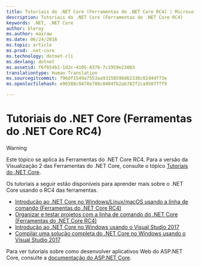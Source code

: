 ```yaml
---
title: Tutoriais do .NET Core (Ferramentas do .NET Core RC4) | Microsoft Docs
description: Tutoriais do .NET Core (Ferramentas do .NET Core RC4)
keywords: .NET, .NET Core
author: bleroy
ms.author: mairaw
ms.date: 06/24/2016
ms.topic: article
ms.prod: .net-core
ms.technology: dotnet-cli
ms.devlang: dotnet
ms.assetid: f6f654b1-1d2c-4105-8376-7c1959e23803
translationtype: Human Translation
ms.sourcegitcommit: 796df1549a7553aa93158598d62338c02d4df73e
ms.openlocfilehash: e96588c9478e786c0404fb2ab782f2ca95077ff9

---
```


# <a name="net-core-tutorials-net-core-tools-rc4"></a>Tutoriais do .NET Core (Ferramentas do .NET Core RC4)

> [!WARNING]
> Este tópico se aplica às Ferramentas do .NET Core RC4. Para a versão da Visualização 2 das Ferramentas do .NET Core, consulte o tópico [Tutoriais do .NET Core](../../tutorials/index.md).

Os tutoriais a seguir estão disponíveis para aprender mais sobre o .NET Core usando o RC4 das ferramentas.

- [Introdução ao .NET Core no Windows/Linux/macOS usando a linha de comando (Ferramentas do .NET Core RC4)](using-with-xplat-cli-msbuild.md)
- [Organizar e testar projetos com a linha de comando do .NET Core (Ferramentas do .NET Core RC4)](using-with-xplat-cli-msbuild-folders.md)
- [Introdução ao .NET Core no Windows usando o Visual Studio 2017](using-on-windows-vs-2017.md)
- [Compilar uma solução completa do .NET Core no Windows usando o Visual Studio 2017](using-on-windows-vs-2017-full-solution.md)

Para ver tutoriais sobre como desenvolver aplicativos Web do ASP.NET Core, consulte a [documentação do ASP.NET Core](https://docs.microsoft.com/aspnet/core/).



<!--HONumber=Feb17_HO2-->


